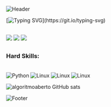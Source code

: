 <!-- Imagem header -->
![Header](https://capsule-render.vercel.app/api?type=waving&height=120&color=gradient&section=header&reversal=true&textBg=false&fontAlign=50&animation=fadeIn)

<!-- Texto de apresentação -->
[![Typing SVG](https://readme-typing-svg.herokuapp.com?font=Fira+Code&size=35&pause=1000&color=276460DF&background=FF165500&random=false&width=800&height=100&lines=Hello+World_;I'm+Algoritmo+Aberto!)](https://git.io/typing-svg)

<!-- Redes Sociais -->
<br>
<div> 
  <a href="https://www.instagram.com/algoritmoaberto/" target="_blank"><img src="https://img.shields.io/badge/-Instagram-%23E4405F?style=for-the-badge&logo=instagram&logoColor=white" target="_blank"></a>
  <a href = "mailto:atendimento@algoritmoaberto.com.br"><img src="https://img.shields.io/badge/-Gmail-%23333?style=for-the-badge&logo=gmail&logoColor=white" target="_blank"></a>
  <a href="https://api.whatsapp.com/send?phone=5511947649878" target="_blank"><img src="https://img.shields.io/badge/WhatsApp-25D366?style=for-the-badge&logo=whatsapp&logoColor=white" target="_blank"></a> 
</div>

##

<!-- Tecnologias -->
### Hard Skills:

<div style="display: inline_block"><br>
    <img align="center" alt="Python" src="https://img.shields.io/badge/Python-3776AB?style=for-the-badge&logo=python&logoColor=white">
    <img align="center" alt="Linux" src="https://img.shields.io/badge/Linux-FCC624?style=for-the-badge&logo=linux&logoColor=black">
    <!-- ![Linux](https://img.shields.io/badge/Linux-FCC624?style=for-the-badge&logo=linux&logoColor=black) -->
    <img align="center" alt="Linux" src="https://img.shields.io/badge/GitHub-100000?style=for-the-badge&logo=github&logoColor=white">
    <img align="center" alt="Linux" src="https://img.shields.io/badge/MySQL-005C84?style=for-the-badge&logo=mysql&logoColor=white">
</div>

![algoritmoaberto GitHub sats](https://github-readme-stats.vercel.app/api?username=algoritmoaberto&theme=radical)

<!-- Contador de visitates -->
<!-- <div align="center">
    <br><p align="centre"><b>Visitors Count</b></p>  
    <p align="center"><img align="center" src="https://profile-counter.glitch.me/{algoritmoaberto}/count.svg" /></p> 
    <br>
</div> -->

<!-- Imagem Footer -->
![Footer](https://capsule-render.vercel.app/api?type=waving&height=120&color=gradient&section=footer&reversal=true&textBg=false&fontAlign=50&animation=fadeIn)